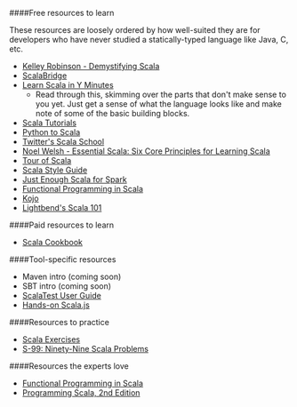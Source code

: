 ####Free resources to learn

These resources are loosely ordered by how well-suited they are for developers who have never studied a statically-typed language like Java, C, etc.  

- [Kelley Robinson - Demystifying Scala](https://www.youtube.com/watch?v=IayQ7lxPUP4)
- [ScalaBridge](http://www.scalabridge.org/)
- [Learn Scala in Y Minutes](https://learnxinyminutes.com/docs/scala/)
    - Read through this, skimming over the parts that don't make sense to you yet.  Just get a sense of what the language looks like and make note of some of the basic building blocks.
- [Scala Tutorials](http://scalatutorials.com/tour/)
- [Python to Scala](https://www.gitbook.com/book/wrobstory/python-to-scala/details)
- [Twitter's Scala School](https://twitter.github.io/scala_school/index.html)
- [Noel Welsh - Essential Scala: Six Core Principles for Learning Scala](https://www.youtube.com/watch?v=J8wUy1XxL5o)
- [Tour of Scala](http://docs.scala-lang.org/tutorials/tour/tour-of-scala.html)
- [Scala Style Guide](https://www.coursera.org/learn/progfun1/supplement/KPiGt/scala-style-guide)
- [Just Enough Scala for Spark](https://github.com/deanwampler/JustEnoughScalaForSpark)
- [Functional Programming in Scala](https://www.coursera.org/learn/progfun1)
- [Kojo](http://www.kogics.net/sf:kojo)
- [Lightbend's Scala 101](https://bigdatauniversity.com/courses/introduction-to-scala/)

####Paid resources to learn

- [Scala Cookbook](http://shop.oreilly.com/product/0636920026914.do)

####Tool-specific resources

- Maven intro (coming soon)
- SBT intro (coming soon)
- [ScalaTest User Guide](http://www.scalatest.org/user_guide)
- [Hands-on Scala.js](http://www.lihaoyi.com/hands-on-scala-js/)

####Resources to practice

- [Scala Exercises](https://www.scala-exercises.org/)
- [S-99: Ninety-Nine Scala Problems](http://aperiodic.net/phil/scala/s-99/)

####Resources the experts love

- [Functional Programming in Scala](https://www.manning.com/books/functional-programming-in-scala)
- [Programming Scala, 2nd Edition](http://shop.oreilly.com/product/0636920033073.do)